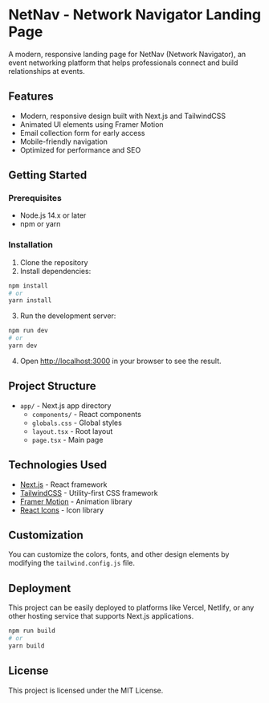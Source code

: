 # NetNav - Network Navigator Landing Page

A modern, responsive landing page for NetNav (Network Navigator), an event networking platform that helps professionals connect and build relationships at events.

## Features

- Modern, responsive design built with Next.js and TailwindCSS
- Animated UI elements using Framer Motion
- Email collection form for early access
- Mobile-friendly navigation
- Optimized for performance and SEO

## Getting Started

### Prerequisites

- Node.js 14.x or later
- npm or yarn

### Installation

1. Clone the repository
2. Install dependencies:

```bash
npm install
# or
yarn install
```

3. Run the development server:

```bash
npm run dev
# or
yarn dev
```

4. Open [http://localhost:3000](http://localhost:3000) in your browser to see the result.

## Project Structure

- `app/` - Next.js app directory
  - `components/` - React components
  - `globals.css` - Global styles
  - `layout.tsx` - Root layout
  - `page.tsx` - Main page

## Technologies Used

- [Next.js](https://nextjs.org/) - React framework
- [TailwindCSS](https://tailwindcss.com/) - Utility-first CSS framework
- [Framer Motion](https://www.framer.com/motion/) - Animation library
- [React Icons](https://react-icons.github.io/react-icons/) - Icon library

## Customization

You can customize the colors, fonts, and other design elements by modifying the `tailwind.config.js` file.

## Deployment

This project can be easily deployed to platforms like Vercel, Netlify, or any other hosting service that supports Next.js applications.

```bash
npm run build
# or
yarn build
```

## License

This project is licensed under the MIT License.

